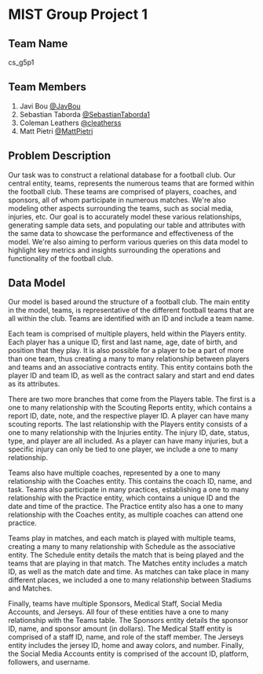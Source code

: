 # MIST Group Project 1


## Team Name

cs_g5p1


## Team Members

1. Javi Bou [@JavBou](https://github.com/Javbou)
2. Sebastian Taborda [@SebastianTaborda1](https://github.com/SebastianTaborda1)
3. Coleman Leathers [@cleatherss](https://github.com/cleatherss)
4. Matt Pietri [@MattPietri](https://github.com/MattPietri)
## Problem Description

Our task was to construct a relational database for a football club. Our central entity, teams, represents the numerous teams that are formed within the football club. These teams are comprised of players, coaches, and sponsors, all of whom participate in numerous matches. We're also modeling other aspects surrounding the teams, such as social media, injuries, etc. Our goal is to accurately model these various relationships, generating sample data sets, and populating our table and attributes with the same data to showcase the performance and effectiveness of the model. We're also aiming to perform various queries on this data model to highlight key metrics and insights surrounding the operations and functionality of the football club.
## Data Model

Our model is based around the structure of a football club. The main entity in the model, teams, is representative of the different football teams that are all within the club. Teams are identified with an ID and include a team name.

Each team is comprised of multiple players, held within the Players entity. Each player has a unique ID, first and last name, age, date of birth, and position that they play. It is also possible for a player to be a part of more than one team, thus creating a many to many relationship between players and teams and an associative contracts entity. This entity contains both the player ID and team ID, as well as the contract salary and start and end dates as its attributes.

There are two more branches that come from the Players table. The first is a one to many relationship with the Scouting Reports entity, which contains a report ID, date, note, and the respective player ID. A player can have many scouting reports. The last relationship with the Players entity consists of a one to many relationship with the Injuries entity. The injury ID, date, status, type, and player are all included. As a player can have many injuries, but a specific injury can only be tied to one player, we include a one to many relationship.

Teams also have multiple coaches, represented by a one to many relationship with the Coaches entity. This contains the coach ID, name, and task. Teams also participate in many practices, establishing a one to many relationship with the Practice entity, which contains a unique ID and the date and time of the practice. The Practice entity also has a one to many relationship with the Coaches entity, as multiple coaches can attend one practice.

Teams play in matches, and each match is played with multiple teams, creating a many to many relationship with Schedule as the associative entity. The Schedule entity details the match that is being played and the teams that are playing in that match. The Matches entity includes a match ID, as well as the match date and time. As matches can take place in many different places, we included a one to many relationship between Stadiums and Matches.

Finally, teams have multiple Sponsors, Medical Staff, Social Media Accounts, and Jerseys. All four of these entities have a one to many relationship with the Teams table. The Sponsors entity details the sponsor ID, name, and sponsor amount (in dollars). The Medical Staff entity is comprised of a staff ID, name, and role of the staff member. The Jerseys entity includes the jersey ID, home and away colors, and number. Finally, the Social Media Accounts entity is comprised of the account ID, platform, followers, and username.
